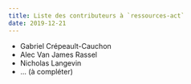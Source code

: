 ```yaml
---
title: Liste des contributeurs à `ressources-act`
date: 2019-12-21
---
```



* Gabriel Crépeault-Cauchon
* Alec Van James Rassel
* Nicholas Langevin
* ... (à compléter)
